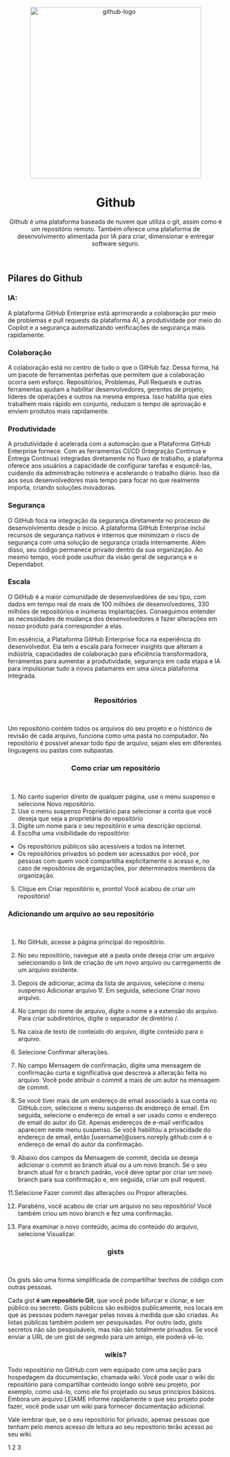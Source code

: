 <div align=center>
    <img width= "400px" src="https://logos-world.net/wp-content/uploads/2020/11/GitHub-Emblem.png" alt="github-logo">


# Github

Github é uma plataforma baseada de nuvem que utiliza o git, assim como é um repositório remoto. Também oferece uma plataforma de desenvolvimento alimentada por IA para criar, dimensionar e entregar software seguro. 
</div> 

<br>

## Pilares do Github

### IA:

A plataforma GitHub Enterprise está aprimorando a colaboração por meio de problemas e pull requests da plataforma AI, a produtividade por meio do Copilot e a segurança automatizando verificações de segurança mais rapidamente.


### Colaboração
A colaboração está no centro de tudo o que o GitHub faz. Dessa forma,  há um pacote de ferramentas perfeitas que permitem que a colaboração ocorra sem esforço. 
Repositórios, Problemas, Pull Requests e outras ferramentas ajudam a habilitar desenvolvedores, gerentes de projeto, líderes de operações e outros na mesma empresa. Isso habilita que eles trabalhem mais rápido em conjunto, reduzam o tempo de aprovação e enviem produtos mais rapidamente.


### Produtividade
A produtividade é acelerada com a automação que a Plataforma GitHub Enterprise fornece. Com as ferramentas CI/CD (Integração Contínua e Entrega Contínua) integradas diretamente no fluxo de trabalho, a plataforma oferece aos usuários a capacidade de configurar tarefas e esquecê-las, cuidando da administração rotineira e acelerando o trabalho diário. Isso dá aos seus desenvolvedores mais tempo para focar no que realmente importa, criando soluções inovadoras.


### Segurança
O GitHub foca na integração da segurança diretamente no processo de desenvolvimento desde o início. A plataforma GitHub Enterprise inclui recursos de segurança nativos e internos que minimizam o risco de segurança com uma solução de segurança criada internamente. Além disso, seu código permanece privado dentro da sua organização. Ao mesmo tempo, você pode usufruir da visão geral de segurança e o Dependabot.


### Escala
O GitHub é a maior comunidade de desenvolvedores de seu tipo, com dados em tempo real de mais de 100 milhões de desenvolvedores, 330 milhões de repositórios e inúmeras implantações. Conseguimos entender as necessidades de mudança dos desenvolvedores e fazer alterações em nosso produto para corresponder a elas.

Em essência, a Plataforma GitHub Enterprise foca na experiência do desenvolvedor. Ela tem a escala para fornecer insights que alteram a indústria, capacidades de colaboração para eficiência transformadora, ferramentas para aumentar a produtividade, segurança em cada etapa e IA para impulsionar tudo a novos patamares em uma única plataforma integrada.

#


<h3 align=center> Repositórios</h3> <br>

Um repositório contém todos os arquivos do seu projeto e o histórico de revisão de cada arquivo, funciona como uma pasta no computador. No repositório é possivel anexar todo tipo de arquivo, sejam eles em diferentes linguagens ou pastas com subpastas.


<h3 align=center> Como criar um repositório</h3> <br>

1. No canto superior direito de qualquer página, use o menu suspenso e selecione Novo repositório.
2. Use o menu suspenso Proprietário para selecionar a conta que você deseja que seja a proprietária do repositório
3. Digite um nome para o seu repositório e uma descrição opcional.
4. Escolha uma visibilidade do repositório:
* Os repositórios públicos são acessíveis a todos na Internet.
* Os repositórios privados só podem ser acessados por você, por pessoas com quem você compartilha explicitamente o acesso e, no caso de repositórios de organizações, por determinados membros da organização.
5. Clique em Criar repositório e, pronto! Você acabou de criar um repositório!



<h3 lign=center> Adicionando um arquivo ao seu repositório</h3>  <br>

1. No GitHub, acesse a página principal do repositório.

2. No seu repositório, navegue até a pasta onde deseja criar um arquivo selecionando o link de criação de um novo arquivo ou carregamento de um arquivo existente.

3. Depois de adicionar, acima da lista de arquivos, selecione o menu suspenso Adicionar arquivo ᐁ. Em seguida, selecione Criar novo arquivo.

4. No campo do nome de arquivo, digite o nome e a extensão do arquivo. Para criar subdiretórios, digite o separador de diretório /.

5. Na caixa de texto de conteúdo do arquivo, digite conteúdo para o arquivo.
6. Selecione Confirmar alterações.

7. No campo Mensagem de confirmação, digite uma mensagem de confirmação curta e significativa que descreva a alteração feita no arquivo. Você pode atribuir o commit a mais de um autor na mensagem de commit.

8. Se você tiver mais de um endereço de email associado à sua conta no GitHub.com, selecione o menu suspenso de endereço de email. Em seguida, selecione o endereço de email a ser usado como o endereço de email do autor do Git. Apenas endereços de e-mail verificados aparecem neste menu suspenso. Se você habilitou a privacidade do endereço de email, então [username]@users.noreply.github.com é o endereço de email do autor da confirmação.

10. Abaixo dos campos da Mensagem de commit, decida se deseja adicionar o commit ao branch atual ou a um novo branch. Se o seu branch atual for o branch padrão, você deve optar por criar um novo branch para sua confirmação e, em seguida, criar um pull request.

11.Selecione Fazer commit das alterações ou Propor alterações.

12. Parabéns, você acabou de criar um arquivo no seu repositório! Você também criou um novo branch e fez uma confirmação.

7. Para examinar o novo conteúdo, acima do conteúdo do arquivo, selecione Visualizar.


<h3 align=center> gists </h3> <br>

Os gists são uma forma simplificada de compartilhar trechos de código com outras pessoas.

Cada gist **é um repositório Git**, que você pode bifurcar e clonar, e ser público ou secreto. Gists públicos são exibidos publicamente, nos locais em que as pessoas podem navegar pelas novas à medida que são criadas. As listas públicas também podem ser pesquisadas. Por outro lado, gists secretos não são pesquisáveis, mas não são totalmente privados. Se você enviar a URL de um gist de segredo para um amigo, ele poderá vê-lo.


<h3 align=center> wikis? </h3>
Todo repositório no GitHub.com vem equipado com uma seção para hospedagem da documentação, chamada wiki. Você pode usar o wiki do repositório para compartilhar conteúdo longo sobre seu projeto, por exemplo, como usá-lo, como ele foi projetado ou seus princípios básicos. Embora um arquivo LEIAME informe rapidamente o que seu projeto pode fazer, você pode usar um wiki para fornecer documentação adicional.

Vale lembrar que, se o seu repositório for privado, apenas pessoas que tenham pelo menos acesso de leitura ao seu repositório terão acesso ao seu wiki.


1
2
3
